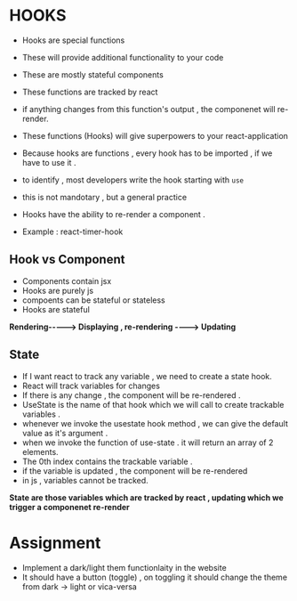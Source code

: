 # HOOKS

- Hooks are special functions
- These will provide additional functionality to your code
- These are mostly stateful components
- These functions are tracked by react
- if anything changes from this function's output , the componenet will re-render.
- These functions (Hooks) will give superpowers to your react-application
- Because hooks are functions , every hook has to be imported , if we have to use it .
- to identify , most developers write the hook starting with `use`
- this is not mandotary , but a general practice
- Hooks have the ability to re-render a component .

- Example : react-timer-hook

## Hook vs Component

- Components contain jsx
- Hooks are purely js
- compoents can be stateful or stateless
- Hooks are stateful

**Rendering-----> Displaying , re-rendering ----> Updating**

## State

- If I want react to track any variable , we need to create a state hook.
- React will track variables for changes
- If there is any change , the component will be re-rendered .
- UseState is the name of that hook which we will call to create trackable variables .
- whenever we invoke the usestate hook method , we can give the default value as it's argument .
- when we invoke the function of use-state . it will return an array of 2 elements.
- The 0th index contains the trackable variable .
- if the variable is updated , the component will be re-rendered
- in js , variables cannot be tracked.

**State are those variables which are tracked by react , updating which we trigger a componenet re-render**

# Assignment

- Implement a dark/light them functionlaity in the website
- It should have a button (toggle) , on toggling it should change the theme from
  dark -> light or vica-versa
